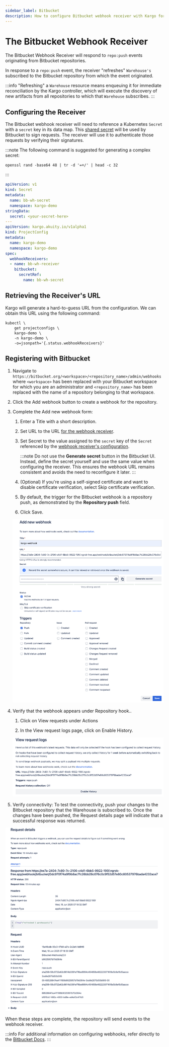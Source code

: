 ```yaml
---
sidebar_label: Bitbucket
description: How to configure Bitbucket webhook receiver with Kargo for instant artifact discovery
---
```


# The Bitbucket Webhook Receiver

The Bitbucket Webhook Receiver will respond to `repo:push` events originating from
Bitbucket repositories.

In response to a `repo:push` event, the receiver "refreshes" `Warehouse's`
subscribed to the Bitbucket repository from which the event originated.

:::info
"Refreshing" a `Warehouse` resource means enqueuing it for immediate
reconciliation by the Kargo controller, which will execute the discovery of
new artifacts from all repositories to which that `Warehouse` subscribes.
:::

## Configuring the Receiver

The Bitbucket webhook receiver will need to reference a Kubernetes `Secret` with a
`secret` key in its data map. This [shared
secret](https://en.wikipedia.org/wiki/Shared_secret) will be used by Bitbucket to
sign requests. The receiver will use it to authenticate those requests by
verifying their signatures.

:::note
The following command is suggested for generating a complex secret:

```shell
openssl rand -base64 48 | tr -d '=+/' | head -c 32
```
:::

```yaml
apiVersion: v1
kind: Secret
metadata:
  name: bb-wh-secret
  namespace: kargo-demo
stringData:
  secret: <your-secret-here>
---
apiVersion: kargo.akuity.io/v1alpha1
kind: ProjectConfig
metadata:
  name: kargo-demo
  namespace: kargo-demo
spec:
  webhookReceivers: 
  - name: bb-wh-receiver
    bitbucket:
      secretRef:
        name: bb-wh-secret
```

## Retrieving the Receiver's URL

Kargo will generate a hard-to-guess URL from the configuration. We can obtain 
this URL using the following command:

```
kubectl \
    get projectconfigs \
    kargo-demo \
    -n kargo-demo \
    -o=jsonpath='{.status.webhookReceivers}'
```

## Registering with Bitbucket

1. Navigate to
   `https://bitbucket.org/<workspace>/<repository_name>/admin/webhooks` where
   `<workspace>` has been replaced with your Bitbucket workspace for which you
   are an administrator and `<repository_name>` has been replaced with the name
   of a repository belonging to that workspace.

1. Click the <Hlt>Add webhook</Hlt> button to create a webhook for the repository.

1. Complete the <Hlt>Add new webhook</Hlt> form:
   
   1. Enter a <Hlt>Title</Hlt> with a short description.
   
   1. Set <Hlt>URL</Hlt> to the URL [for the webhook
      receiver](#retrieving-the-receivers-url).

   1. Set <Hlt>Secret</Hlt> to the value assigned to the `secret` key
      of the `Secret` referenced by the [webhook receiver's
      configuration](https://main.docs.kargo.io/user-guide/reference-docs/webhook-receivers/github/#configuring-the-receiver).
    
      :::note
      Do not use the **Generate secret** button in the Bitbucket UI. Instead,
      define the secret yourself and use the same value when configuring the
      receiver. This ensures the webhook URL remains consistent and avoids the
      need to reconfigure it later.
      :::
   
   1. (Optional) If you're using a self-signed certificate and want to disable certificate verification, select <Hlt>Skip certificate verification</Hlt>.

   1. By default, the trigger for the Bitbucket webhook is a repository push, as demonstrated by the **Repository push** field.

   1. Click <Hlt>Save</Hlt>.

    ![Step 3](./img/01.png "Create New Webhook")

1. Verify that the webhook appears under <Hlt>Repository hook</Hlt>.. 
   
   1. Click on <Hlt>View requests</Hlt> under <Hlt>Actions</Hlt>
   
   1. In the <Hlt> View request logs </Hlt> page, click on <Hlt>Enable History</Hlt>.
   
   ![Step 4](./img/02.png "Enabled history")

1. Verify connectivity: To test the connectivity, push your changes to the Bitbucket repository that the Warehouse is subscribed to. Once the changes have been pushed, the <Hlt>Request details</Hlt> page will indicate that a successful response was returned.

  ![Step 5](./img/03.png "Request details")

When these steps are complete, the repository will send events to the webhook
receiver.

:::info
For additional information on configuring webhooks, refer directly to the
[Bitbucket Docs](https://support.atlassian.com/bitbucket-cloud/docs/manage-webhooks/).
:::
